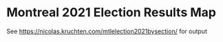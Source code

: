 # Montreal 2021 Election Results Map

See https://nicolas.kruchten.com/mtlelection2021bysection/ for output

